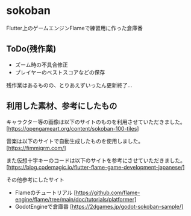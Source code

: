 # sokoban

Flutter上のゲームエンジンFlameで練習用に作った倉庫番

## ToDo(残作業)

- ズーム時の不具合修正
- プレイヤーのベストスコアなどの保存

残作業はあるものの、とりあえずいったん更新終了...

## 利用した素材、参考にしたもの

キャラクター等の画像は以下のサイトのものを利用させていただきました。
[https://opengameart.org/content/sokoban-100-tiles]

音楽は以下のサイトで自動生成したものを使用しました。
[https://fimmigrm.com/]

また仮想十字キーのコードは以下のサイトを参考にさせていただきました。
[https://blog.codemagic.io/flutter-flame-game-development-japanese/]

その他参考にしたサイト

- Flameのチュートリアル [https://github.com/flame-engine/flame/tree/main/doc/tutorials/platformer]
- GodotEngineで倉庫番 [https://2dgames.jp/godot-sokoban-sample/]
